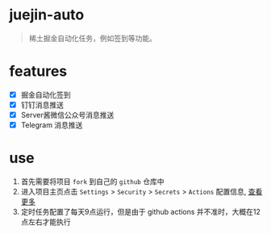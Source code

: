 # juejin-auto
> 稀土掘金自动化任务，例如签到等功能。

# features

- [x] 掘金自动化签到
- [x] 钉钉消息推送
- [x] Server酱微信公众号消息推送
- [x] Telegram 消息推送

# use
1. 首先需要将项目 `fork` 到自己的 `github` 仓库中
2. 进入项目主页点击 `Settings` > `Security` > `Secrets` > `Actions`  配置信息, [查看更多](https://github.com/top-zhang/juejin-auto/wiki/配置)
3. 定时任务配置了每天9点运行，但是由于 github actions 并不准时，大概在12点左右才能执行

    
     

